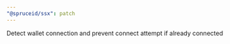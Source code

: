 ```yaml
---
"@spruceid/ssx": patch
---
```


Detect wallet connection and prevent connect attempt if already connected
